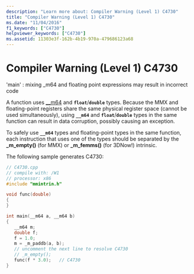 ```yaml
---
description: "Learn more about: Compiler Warning (Level 1) C4730"
title: "Compiler Warning (Level 1) C4730"
ms.date: "11/04/2016"
f1_keywords: ["C4730"]
helpviewer_keywords: ["C4730"]
ms.assetid: 11303e3f-162b-4b19-970a-479686123a68
---
```

# Compiler Warning (Level 1) C4730

'main' : mixing _m64 and floating point expressions may result in incorrect code

A function uses [__m64](../../cpp/m64.md) and **`float`**/**`double`** types. Because the MMX and floating-point registers share the same physical register space (cannot be used simultaneously), using **`__m64`** and **`float`**/**`double`** types in the same function can result in data corruption, possibly causing an exception.

To safely use **`__m64`** types and floating-point types in the same function, each instruction that uses one of the types should be separated by the **_m_empty()** (for MMX) or **_m_femms()** (for 3DNow!) intrinsic.

The following sample generates C4730:

```cpp
// C4730.cpp
// compile with: /W1
// processor: x86
#include "mmintrin.h"

void func(double)
{
}

int main(__m64 a, __m64 b)
{
   __m64 m;
   double f;
   f = 1.0;
   m = _m_paddb(a, b);
   // uncomment the next line to resolve C4730
   // _m_empty();
   func(f * 3.0);   // C4730
}
```
